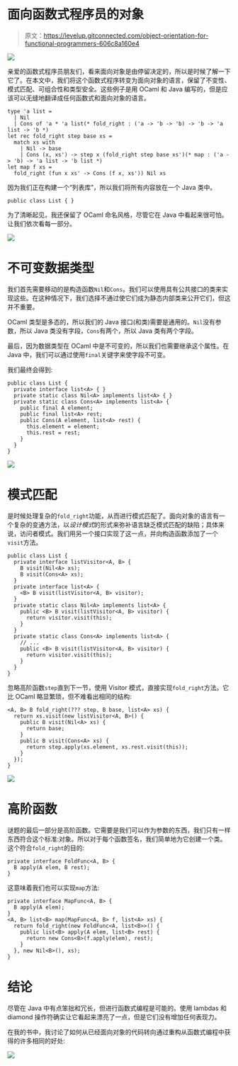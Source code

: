 # 面向函数式程序员的对象

> 原文：<https://levelup.gitconnected.com/object-orientation-for-functional-programmers-606c8a160e4>

![](img/b264b4ad5f8b8d4988e5504748669a2d.png)

亲爱的函数式程序员朋友们，看来面向对象是由停留决定的，所以是时候了解一下它了。在本文中，我们将这个函数式程序转变为面向对象的语言，保留了不变性、模式匹配、可组合性和类型安全。这些例子是用 OCaml 和 Java 编写的，但是应该可以无缝地翻译成任何函数式和面向对象的语言。

```
type 'a list =
  | Nil
  | Cons of 'a * 'a list(* fold_right : ('a -> 'b -> 'b) -> 'b -> 'a list -> 'b *)
let rec fold_right step base xs =
  match xs with
    | Nil -> base
    | Cons (x, xs') -> step x (fold_right step base xs')(* map : ('a -> 'b) -> 'a list -> 'b list *)
let map f xs = 
  fold_right (fun x xs' -> Cons (f x, xs')) Nil xs
```

因为我们正在构建一个“列表库”，所以我们将所有内容放在一个 Java 类中。

```
public class List { }
```

为了清晰起见，我还保留了 OCaml 命名风格，尽管它在 Java 中看起来很可怕。让我们依次看每一部分。

![](img/2833c6f1d4289ac8b8a4d999c3c6f931.png)

# 不可变数据类型

我们首先需要移动的是构造函数`Nil`和`Cons`。我们可以使用具有公共接口的类来实现这些。在这种情况下，我们选择不通过使它们成为静态内部类来公开它们，但这并不重要。

OCaml 类型是多态的，所以我们的 Java 接口(和类)需要是通用的。`Nil`没有参数，所以 Java 类没有字段，`Cons`有两个，所以 Java 类有两个字段。

最后，因为数据类型在 OCaml 中是不可变的，所以我们也需要继承这个属性。在 Java 中，我们可以通过使用`final`关键字来使字段不可变。

我们最终会得到:

```
public class List {
  private interface list<A> { }
  private static class Nil<A> implements list<A> { }
  private static class Cons<A> implements list<A> {
    public final A element;
    public final list<A> rest;
    public Cons(A element, list<A> rest) {
      this.element = element;
      this.rest = rest;
    }
  }
}
```

![](img/05212edb2d1dbe191a98fef48b3135ed.png)

# 模式匹配

是时候处理复杂的`fold_right`功能，从而进行模式匹配了。面向对象的语言有一个复杂的变通方法，以*设计模式*的形式来弥补语言缺乏模式匹配的缺陷；具体来说，访问者模式。我们用另一个接口实现了这一点，并向构造函数添加了一个`visit`方法。

```
public class List {
  private interface listVisitor<A, B> {
    B visit(Nil<A> xs);
    B visit(Cons<A> xs);
  }
  private interface list<A> {
    <B> B visit(listVisitor<A, B> visitor);
  }
  private static class Nil<A> implements list<A> {
    public <B> B visit(listVisitor<A, B> visitor) {
      return visitor.visit(this);
    }
  }
  private static class Cons<A> implements list<A> {
    // ...
    public <B> B visit(listVisitor<A, B> visitor) {
      return visitor.visit(this);
    }
  }
}
```

忽略高阶函数`step`直到下一节，使用 Visitor 模式，直接实现`fold_right`方法。它比 OCaml 略显繁琐，但不难看出相同的结构:

```
<A, B> B fold_right(??? step, B base, list<A> xs) {
  return xs.visit(new listVisitor<A, B>() {
    public B visit(Nil<A> xs) {
      return base;
    }
    public B visit(Cons<A> xs) {
      return step.apply(xs.element, xs.rest.visit(this));
    }
  });
}
```

![](img/26a44b97843e3bb655853ff81a1e05df.png)

# 高阶函数

谜题的最后一部分是高阶函数。它需要是我们可以作为参数的东西，我们只有一样东西符合这个标准:对象。所以对于每个函数签名，我们简单地为它创建一个类。这个符合`fold_right`的目的:

```
private interface FoldFunc<A, B> {
  B apply(A elem, B rest);
}
```

这意味着我们也可以实现`map`方法:

```
private interface MapFunc<A, B> {
  B apply(A elem);
}
<A, B> list<B> map(MapFunc<A, B> f, list<A> xs) {
  return fold_right(new FoldFunc<A, list<B>>() {
    public list<B> apply(A elem, list<B> rest) {
      return new Cons<B>(f.apply(elem), rest);
    }
  }, new Nil<B>(), xs);
}
```

# 结论

尽管在 Java 中有点笨拙和冗长，但进行函数式编程是可能的。使用 lambdas 和 diamond 操作符确实让它看起来漂亮了一点，但是它们没有增加任何表现力。

在我的书中，我讨论了如何从已经面向对象的代码转向通过重构从函数式编程中获得的许多相同的好处:

[![](img/ac2e56b71c80f26c090280c2ea7d0b06.png)](https://www.manning.com/books/five-lines-of-code)